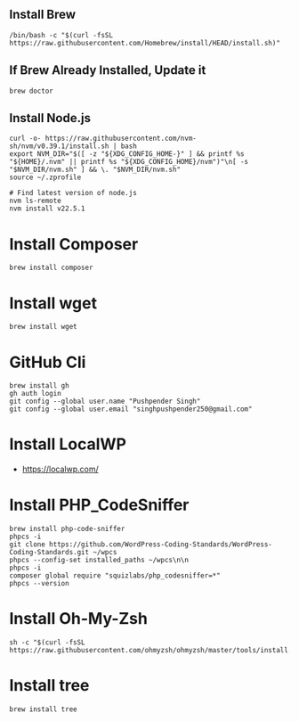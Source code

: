 ## Install Brew 
```
/bin/bash -c "$(curl -fsSL https://raw.githubusercontent.com/Homebrew/install/HEAD/install.sh)"
```

## If Brew Already Installed, Update it
```
brew doctor
```

## Install Node.js
```
curl -o- https://raw.githubusercontent.com/nvm-sh/nvm/v0.39.1/install.sh | bash
export NVM_DIR="$([ -z "${XDG_CONFIG_HOME-}" ] && printf %s "${HOME}/.nvm" || printf %s "${XDG_CONFIG_HOME}/nvm")"\n[ -s "$NVM_DIR/nvm.sh" ] && \. "$NVM_DIR/nvm.sh"
source ~/.zprofile

# Find latest version of node.js 
nvm ls-remote
nvm install v22.5.1
```

# Install Composer 
```
brew install composer
```

# Install wget
```
brew install wget
```

# GitHub Cli
```
brew install gh
gh auth login
git config --global user.name "Pushpender Singh"
git config --global user.email "singhpushpender250@gmail.com"
```

# Install LocalWP
- https://localwp.com/

# Install PHP_CodeSniffer
```
brew install php-code-sniffer
phpcs -i
git clone https://github.com/WordPress-Coding-Standards/WordPress-Coding-Standards.git ~/wpcs
phpcs --config-set installed_paths ~/wpcs\n\n
phpcs -i
composer global require "squizlabs/php_codesniffer=*"
phpcs --version
```

# Install Oh-My-Zsh
```
sh -c "$(curl -fsSL https://raw.githubusercontent.com/ohmyzsh/ohmyzsh/master/tools/install.sh)"
```

# Install tree
```
brew install tree
```